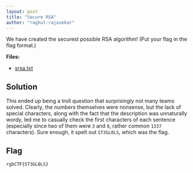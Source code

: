 ```yaml
---
layout: post
title: "Secure RSA"
author: "raghul-rajasekar"
---
```


We have created the securest possible RSA algorithm! (Put your flag in the flag format.)

**Files:**
- [srsa.txt]({{site.baseurl}}/assets/Secure-RSA/srsa.txt)

## Solution

This ended up being a troll question that surprisingly not many teams solved. Clearly, the numbers themselves were nonsense, but the lack of special characters, along with the fact that the description was unnaturally wordy, led me to casually check the first characters of each sentence (especially since two of them were `3` and `0`, rather common `1337` characters). Sure enough, it spelt out `ST3GL0LS`, which was the flag.

## Flag

`rgbCTF{ST3GL0LS}`

